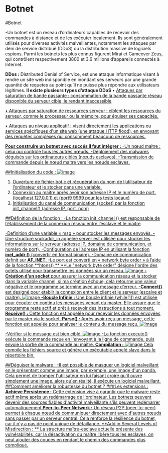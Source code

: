 # Botnet
#Botnet

-Un botnet est un réseau d’ordinateurs capables de recevoir des commandes à distance et de les exécuter localement. Ils sont généralement utilisés pour diverses activités malveillantes, notamment les attaques par déni de service distribué (DDoS) ou la distribution massive de logiciels espions.
Parmi les botnets les plus connus figurent Mirai et Gameover Zeus, qui contrôlent respectivement 3800 et 3.6 millions d’appareils connectés à Internet.  

**DDos :** Distributed Denial of Service, est une attaque informatique visant à rendre un site web indisponible en inondant ses serveurs par une grande quantité de requetes au point qu’il ne puisse plus répondre aux utilisateurs légitimes.
**Il existe plusieurs types d’attaque DDoS** 
• <u>Attaques par saturation de bande passante :<u> consommation de la bande passante réseau disponible du serveur cible, le rendant inaccessible

• <u>Attaques par saturation de ressources serveur :<u> ciblent les ressources du serveur, comme le processeur ou la mémoire, pour épuiser ses capacités.

• <u>Attaques au niveau applicatif :<u> visent directement les applications ou services spécifiques d'un site web (une attaque HTTP flood), en envoyant des requêtes complexes qui consomment beaucoup de ressources.

**Pour construire un botnet avec succés il faut intégrer :**
-Un nœud maitre : celui qui contrôle tous les autres nœuds.
-Déploiement des malwares déguisés sur les ordinateurs ciblés (nœuds esclaves).
-Transmission de commande depuis le nœud maitre vers les nœuds esclaves.

##Initialisation du code : 
![image](https://github.com/user-attachments/assets/3ea94242-116c-4bec-b423-be2b4da9a042)
1.	Ouverture de fichier bot.c et récupération du nom de l’utilisateur de l’ordinateur et le stocker dans une variable. 
2.	Connexion au maitre après avoir son adresse IP et le numèro de port. (localhost 127.0.0.1) et (port9 9999 pour les tests locaux)
3.	Initialisation du canal de communication (socket) par la fonction init_channel() (adresse IP, port, nom)

##Définition de la fonction :
-La fonction init_channel () est responsable de l’établissement de la connexion réseau entre l’esclave et le maitre

-Definition d’une variable « msg » pour stocker les messages envoyés.
-Une structure sockaddr_in appelée server est utilisée pour stocker les informations sur le serveur (adresse IP, domaine de communication, et numéro de port).
-Configuration de l’adresse IP en utilisant la fonction **inet_addr ()** (convertir en format binaire).
-Domaine de communication definit sur **AF_INET**.
-Le port est converti en « network byte order » à l’aide de la fonction **htons() **
**Le "network byte order" désigne l'ordre des octets utilisé pour transmettre les données sur un réseau.
![image](https://github.com/user-attachments/assets/15596c3f-3111-46c5-94d1-38ccd5d70561)
**-Création d’un socket** pour assurer la communication réseau et la stocker dans la variable channel, si ma création échoue, cela retourne une valeur négative et le programme se termine avec un message d’erreur.
**-Connect()** est designé pour etablir la connexion entre le client et le serveur (escalve et maitre).
![image](https://github.com/user-attachments/assets/76f10ac9-bd1c-4e5e-b26b-cb400fb97ac0)
**-Boucle Infinie :** Une boucle infinie (while(1)) est utilisée pour écouter en continu les messages venant du master. Elle assure que le programme reste actif et prêt à recevoir des instructions à tout moment.
**Receive() :** Cette fonction est appelée pour recevoir les données envoyées par le master via le socket. 
**Parse() :** Après avoir reçu un message, cette fonction est appelée pour analyser le contenu du message reçu.
![image](https://github.com/user-attachments/assets/adece4bc-3e0e-4769-b63d-f9f5c239edff)

-Vérifier si le message est bien ciblé.
![image](https://github.com/user-attachments/assets/238a3e31-8f8d-4f30-8a77-ced7aec64571)
-La fonction execute() exécute la commande reçue en l'envoyant à la ligne de commande, puis envoie la sortie de la commande au maître.
**Compilation :** 
![image](https://github.com/user-attachments/assets/1d00e074-db3b-4de9-8a7b-8349ae9137c9)
Cela compile les fichiers source et génère un exécutable appelé slave dans le répertoire bin.

##Déguiser le malware : 
-Il est possible de masquer un logiciel malveillant en le présentant comme une image, par exemple, une image d'un panda. Cela permet de tromper l'utilisateur en lui faisant croire qu'il ouvre simplement une image, alors qu'en réalité, il exécute un logiciel malveillant.
##Comment améliorer la robustesse du botnet ?
###Les extensions : 
**Achieve Persistence :** Cette extension vise à garantir que le malware reste actif même après un redémarrage de l'ordinateur. Les botnets peuvent devenir des sources fiables d'activité malveillante s'ils peuvent redémarrer automatiquement
**Peer-to-Peer Network :** Un réseau P2P (peer-to-peer) permet à chaque nœud de communiquer directement avec d'autres nœuds sans passer par un serveur central. Cela renforce la résilience du botnet, car il n'y a pas de point unique de défaillance.
**Add in Several Levels of Misdirection : ** La structure maître-esclave actuelle présente des vulnérabilités, car la désactivation du maître libère tous les esclaves, on peut ajouter des couces en rendant le chemin des commandes plus compliqué.

